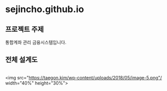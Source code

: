 # sejincho.github.io
## 프로젝트 주제
통합계좌 관리 금융시스템입니다. <br>
## 전체 설계도
<br><img src="https://taegon.kim/wp-content/uploads/2018/05/image-5.png"/ width="40%" height="30%"><br>


